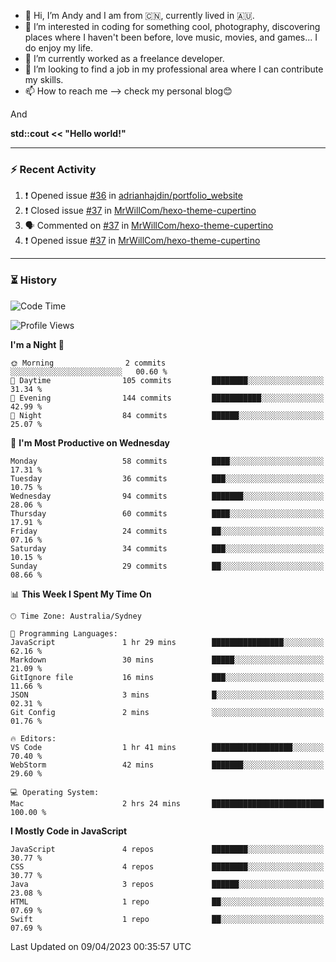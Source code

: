 - 👋 Hi, I’m Andy and I am from :cn:, currently lived in 🇦🇺.
- 👀 I’m interested in coding for something cool, photography, discovering places where I haven't been before, love music, movies, and games... I do enjoy my life.
- 🌱 I’m currently worked as a freelance developer.
- 💞️ I’m looking to find a job in my professional area where I can contribute my skills.
- 📫 How to reach me --> check my personal blog😊

And

**std::cout << "Hello world!"**

---

### ⚡ Recent Activity
<!--START_SECTION:activity-->
1. ❗️ Opened issue [#36](https://github.com/adrianhajdin/portfolio_website/issues/36) in [adrianhajdin/portfolio_website](https://github.com/adrianhajdin/portfolio_website)
2. ❗️ Closed issue [#37](https://github.com/MrWillCom/hexo-theme-cupertino/issues/37) in [MrWillCom/hexo-theme-cupertino](https://github.com/MrWillCom/hexo-theme-cupertino)
3. 🗣 Commented on [#37](https://github.com/MrWillCom/hexo-theme-cupertino/issues/37) in [MrWillCom/hexo-theme-cupertino](https://github.com/MrWillCom/hexo-theme-cupertino)
4. ❗️ Opened issue [#37](https://github.com/MrWillCom/hexo-theme-cupertino/issues/37) in [MrWillCom/hexo-theme-cupertino](https://github.com/MrWillCom/hexo-theme-cupertino)
<!--END_SECTION:activity-->

---

### ⏳ History
<!--START_SECTION:waka-->
![Code Time](http://img.shields.io/badge/Code%20Time-132%20hrs%207%20mins-blue)

![Profile Views](http://img.shields.io/badge/Profile%20Views-0-blue)

**I'm a Night 🦉** 

```text
🌞 Morning                2 commits           ░░░░░░░░░░░░░░░░░░░░░░░░░   00.60 % 
🌆 Daytime                105 commits         ████████░░░░░░░░░░░░░░░░░   31.34 % 
🌃 Evening                144 commits         ███████████░░░░░░░░░░░░░░   42.99 % 
🌙 Night                  84 commits          ██████░░░░░░░░░░░░░░░░░░░   25.07 % 
```
📅 **I'm Most Productive on Wednesday** 

```text
Monday                   58 commits          ████░░░░░░░░░░░░░░░░░░░░░   17.31 % 
Tuesday                  36 commits          ███░░░░░░░░░░░░░░░░░░░░░░   10.75 % 
Wednesday                94 commits          ███████░░░░░░░░░░░░░░░░░░   28.06 % 
Thursday                 60 commits          ████░░░░░░░░░░░░░░░░░░░░░   17.91 % 
Friday                   24 commits          ██░░░░░░░░░░░░░░░░░░░░░░░   07.16 % 
Saturday                 34 commits          ███░░░░░░░░░░░░░░░░░░░░░░   10.15 % 
Sunday                   29 commits          ██░░░░░░░░░░░░░░░░░░░░░░░   08.66 % 
```


📊 **This Week I Spent My Time On** 

```text
🕑︎ Time Zone: Australia/Sydney

💬 Programming Languages: 
JavaScript               1 hr 29 mins        ████████████████░░░░░░░░░   62.16 % 
Markdown                 30 mins             █████░░░░░░░░░░░░░░░░░░░░   21.09 % 
GitIgnore file           16 mins             ███░░░░░░░░░░░░░░░░░░░░░░   11.66 % 
JSON                     3 mins              █░░░░░░░░░░░░░░░░░░░░░░░░   02.31 % 
Git Config               2 mins              ░░░░░░░░░░░░░░░░░░░░░░░░░   01.76 % 

🔥 Editors: 
VS Code                  1 hr 41 mins        ██████████████████░░░░░░░   70.40 % 
WebStorm                 42 mins             ███████░░░░░░░░░░░░░░░░░░   29.60 % 

💻 Operating System: 
Mac                      2 hrs 24 mins       █████████████████████████   100.00 % 
```

**I Mostly Code in JavaScript** 

```text
JavaScript               4 repos             ████████░░░░░░░░░░░░░░░░░   30.77 % 
CSS                      4 repos             ████████░░░░░░░░░░░░░░░░░   30.77 % 
Java                     3 repos             ██████░░░░░░░░░░░░░░░░░░░   23.08 % 
HTML                     1 repo              ██░░░░░░░░░░░░░░░░░░░░░░░   07.69 % 
Swift                    1 repo              ██░░░░░░░░░░░░░░░░░░░░░░░   07.69 % 
```




 Last Updated on 09/04/2023 00:35:57 UTC
<!--END_SECTION:waka-->


<!---
JinchuanL/JinchuanL is a ✨ special ✨ repository because its `README.md` (this file) appears on your GitHub profile.
You can click the Preview link to take a look at your changes.
--->

